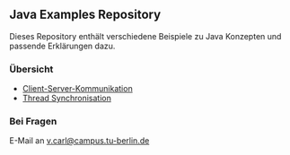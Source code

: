 ## Java Examples Repository

Dieses Repository enthält verschiedene Beispiele zu Java Konzepten und passende Erklärungen dazu.

### Übersicht

- [Client-Server-Kommunikation](https://valentin-carl.github.io/JavaExamples/ClientServer)
- [Thread Synchronisation](https://valentin-carl.github.io/JavaExamples/Synchronized)

### Bei Fragen

E-Mail an [v.carl@campus.tu-berlin.de](mailto:v.carl@campus.tu-berlin.de)
